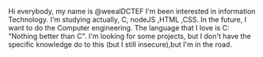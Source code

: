 Hi everybody, my name is @weealDCTEF
I'm been interested in information Technology.
I'm studying actually, C, nodeJS ,HTML ,CSS.
In the future, I want to do the Computer engineering.
The language that I love is C: "Nothing better than C".
I'm looking for some projects, but I don't have the specific knowledge do to this (but I still insecure),but I'm in the road.

<!---
weealDCTEF/weealDCTEF is a ✨ special ✨ repository because its `README.md` (this file) appears on your GitHub profile.
You can click the Preview link to take a look at your changes.
--->
